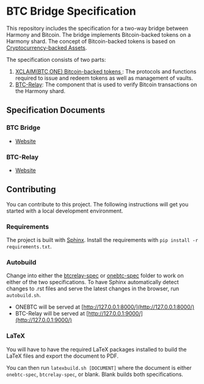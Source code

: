 # BTC Bridge Specification

This repository includes the specification for a two-way bridge between Harmony and Bitcoin.
The bridge implements Bitcoin-backed tokens on a Harmony shard.
The concept of Bitcoin-backed tokens is based on [Cryptocurrency-backed Assets](https://www.xclaim.io/).

The specification consists of two parts:

1. [XCLAIM(BTC,ONE) Bitcoin-backed tokens ](./onebtc-spec): The protocols and functions required to issue and redeem tokens as well as management of vaults.
2. [BTC-Relay](./btcrelay-spec/): The component that is used to verify Bitcoin transactions on the Harmony shard.

## Specification Documents

### BTC Bridge

- [Website](https://onebtc-dev.web.app)

### BTC-Relay

- [Website](https://onebtc-relay.web.app)

## Contributing

You can contribute to this project. The following instructions will get you started with a local development environment.

### Requirements

The project is built with [Sphinx](https://www.sphinx-doc.org/en/master/).
Install the requirements with ``pip install -r requirements.txt``.


### Autobuild

Change into either the [btcrelay-spec](./btcrelay-spec/) or [onebtc-spec](./onebtc-spec) folder to work on either of the two specifications.
To have Sphinx automatically detect changes to .rst files and serve the latest changes in the browser, run `autobuild.sh`.


- ONEBTC will be served at [http://127.0.0.1:8000/](http://127.0.0.1:8000/)
- BTC-Relay will be served at [http://127.0.0.1:9000/](http://127.0.0.1:9000/)

### LaTeX

You will have to have the required LaTeX packages installed to build the LaTeX files and export the document to PDF.

You can then run ``latexbuild.sh [DOCUMENT]`` where the document is either ``onebtc-spec``, ``btcrelay-spec``, or blank. Blank builds both specifications.
